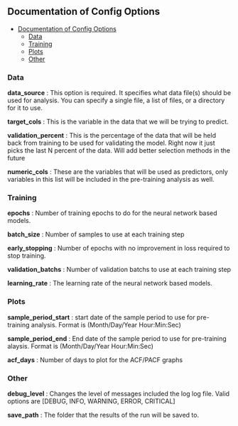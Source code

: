 ## Documentation of Config Options
- [Documentation of Config Options](#documentation-of-config-options)
  - [Data](#data)
  - [Training](#training)
  - [Plots](#plots)
  - [Other](#other)

### Data
**data_source** : This option is required. It specifies what data file(s) should be used for analysis. You can specify a single file, a list of files, or a directory for it to use.

**target_cols** : This is the variable in the data that we will be trying to predict.

**validation_percent** : This is the percentage of the data that will be held back from training to be used for validating the model. Right now it just picks the last N percent of the data. Will add better selection methods in the future

**numeric_cols** : These are the variables that will be used as predictors, only variables in this list will be included in the pre-training analysis as well.

### Training
**epochs** : Number of training epochs to do for the neural network based models.

**batch_size** : Number of samples to use at each training step

**early_stopping** : Number of epochs with no improvement in loss required to stop training.

**validation_batchs** : Number of validation batchs to use at each training step

**learning_rate** : The learning rate of the neural network based models.

### Plots
**sample_period_start** : start date of the sample period to use for pre-training analysis. Format is (Month/Day/Year Hour:Min:Sec)

**sample_period_end** : End date of the sample period to use for pre-training alaysis. Format is (Month/Day/Year Hour:Min:Sec)

**acf_days** : Number of days to plot for the ACF/PACF graphs

### Other
**debug_level** : Changes the level of messages included the log log file. Valid options are [DEBUG, INFO, WARNING, ERROR, CRITICAL]

**save_path** : The folder that the results of the run will be saved to. 